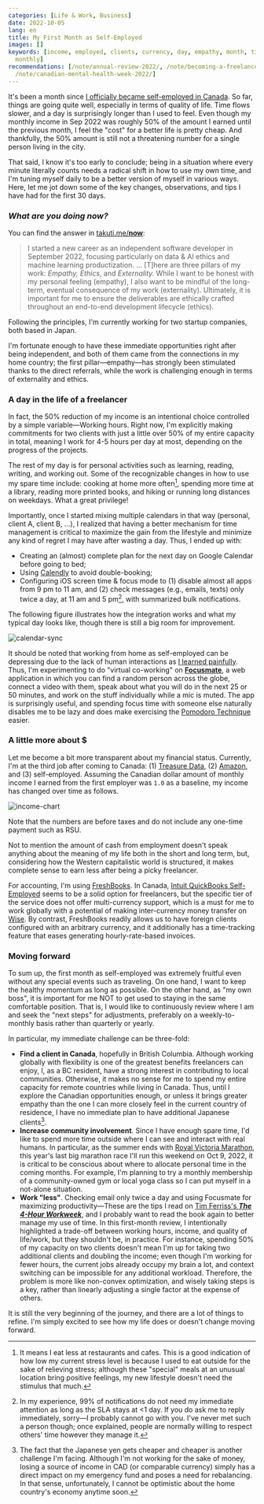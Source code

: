 ```yaml
---
categories: [Life & Work, Business]
date: 2022-10-05
lang: en
title: My First Month as Self-Employed
images: []
keywords: [income, employed, clients, currency, day, empathy, month, time, working,
  monthly]
recommendations: [/note/annual-review-2022/, /note/becoming-a-freelancer-in-canada/,
  /note/canadian-mental-health-week-2022/]
---
```


It's been a month since [I officially became self-employed in Canada](/note/becoming-a-freelancer-in-canada/). So far, things are going quite well, especially in terms of quality of life. Time flows slower, and a day is surprisingly longer than I used to feel. Even though my monthly income in Sep 2022 was roughly 50% of the amount I earned until the previous month, I feel the "cost" for a better life is pretty cheap. And thankfully, the 50% amount is still not a threatening number for a single person living in the city. 

That said, I know it's too early to conclude; being in a situation where every minute literally counts needs a radical shift in how to use my own time, and I'm tuning myself daily to be a better version of myself in various ways. Here, let me jot down some of the key changes, observations, and tips I have had for the first 30 days.

### *What are you doing now?*

You can find the answer in [takuti.me/**now**](/now/): 

> I started a new career as an independent software developer in September 2022, focusing particularly on data & AI ethics and machine learning productization. … [T]here are three pillars of my work: *Empathy,* *Ethics,* and *Externality.* While I want to be honest with my personal feeling (empathy), I also want to be mindful of the long-term, eventual consequence of my work (externality). Ultimately, it is important for me to ensure the deliverables are ethically crafted throughout an end-to-end development lifecycle (ethics).

Following the principles, I'm currently working for two startup companies, both based in Japan. 

I'm fortunate enough to have these immediate opportunities right after being independent, and both of them came from the connections in my home country; the first pillar—empathy—has strongly been stimulated thanks to the direct referrals, while the work is challenging enough in terms of externality and ethics.

### A day in the life of a freelancer

In fact, the 50% reduction of my income is an intentional choice controlled by a simple variable—Working hours. Right now, I'm explicitly making commitments for two clients with just a little over 50% of my entire capacity in total, meaning I work for 4-5 hours per day at most, depending on the progress of the projects.

The rest of my day is for personal activities such as learning, reading, writing, and working out. Some of the recognizable changes in how to use my spare time include: cooking at home more often[^1], spending more time at a library, reading more printed books, and hiking or running long distances on weekdays. What a great privilege!

Importantly, once I started mixing multiple calendars in that way (personal, client A, client B, …), I realized that having a better mechanism for time management is critical to maximize the gain from the lifestyle and minimize any kind of regret I may have after wasting a day. Thus, I ended up with:

- Creating an (almost) complete plan for the next day on Google Calendar before going to bed;
- Using [Calendly](https://calendly.com/takuti/) to avoid double-booking;
- Configuring iOS screen time & focus mode to (1) disable almost all apps from 9 pm to 11 am, and (2) check messages (e.g., emails, texts) only twice a day, at 11 am and 5 pm[^2], with summarized bulk notifications.

The following figure illustrates how the integration works and what my typical day looks like, though there is still a big room for improvement.

![calendar-sync](/images/first-month-as-self-employed/calendar.png)

It should be noted that working from home as self-employed can be depressing due to the lack of human interactions as [I learned painfully](/note/canadian-mental-health-week-2022/). Thus, I'm experimenting to do "virtual co-working" on [**Focusmate**](https://focusmate.com/), a web application in which you can find a random person across the globe, connect a video with them, speak about what you will do in the next 25 or 50 minutes, and work on the stuff individually while a mic is muted. The app is surprisingly useful, and spending focus time with someone else naturally disables me to be lazy and does make exercising the [Pomodoro Technique](https://en.wikipedia.org/wiki/Pomodoro_Technique) easier.

### A little more about \$

Let me become a bit more transparent about my financial status. Currently, I'm at the third job after coming to Canada: (1) [Treasure Data](/note/relocating-to-canada/), (2) [Amazon](/note/td-to-amazon/), and (3) self-employed. Assuming the Canadian dollar amount of monthly income I earned from the first employer was `1.0` as a baseline, my income has changed over time as follows.

![income-chart](/images/first-month-as-self-employed/income.png)

Note that the numbers are before taxes and do not include any one-time payment such as RSU.

Not to mention the amount of cash from employment doesn't speak anything about the meaning of my life both in the short and long term, but, considering how the Western capitalistic world is structured, it makes complete sense to earn less after being a picky freelancer.

For accounting, I'm using [FreshBooks](https://www.freshbooks.com/en-ca/). In Canada, [Intuit QuickBooks Self-Employed](https://quickbooks.intuit.com/ca/self-employed/) seems to be a solid option for freelancers, but the specific tier of the service does not offer multi-currency support, which is a must for me to work globally with a potential of making inter-currency money transfer on [Wise](https://wise.com/ca/). By contrast, FreshBooks readily allows us to have foreign clients configured with an arbitrary currency, and it additionally has a time-tracking feature that eases generating hourly-rate-based invoices.

### Moving forward

To sum up, the first month as self-employed was extremely fruitful even without any special events such as traveling. On one hand, I want to keep the healthy momentum as long as possible. On the other hand, as "my own boss", it is important for me NOT to get used to staying in the same comfortable position. That is, I would like to continuously review where I am and seek the "next steps" for adjustments, preferably on a weekly-to-monthly basis rather than quarterly or yearly.

In particular, my immediate challenge can be three-fold:

- **Find a client in Canada**, hopefully in British Columbia. Although working globally with flexibility is one of the greatest benefits freelancers can enjoy, I, as a BC resident, have a strong interest in contributing to local communities. Otherwise, it makes no sense for me to spend my entire capacity for remote countries while living in Canada. Thus, until I explore the Canadian opportunities enough, or unless it brings greater empathy than the one I can more closely feel in the current country of residence, I have no immediate plan to have additional Japanese clients[^3].
- **Increase community involvement**. Since I have enough spare time, I'd like to spend more time outside where I can see and interact with real humans. In particular, as the summer ends with [Royal Victoria Marathon](https://www.runvictoriamarathon.com/), this year's last big marathon race I'll run this weekend on Oct 9, 2022, it is critical to be conscious about where to allocate personal time in the coming months. For example, I'm planning to try a monthly membership of a community-owned gym or local yoga class so I can put myself in a not-alone situation.
- **Work "less"**. Checking email only twice a day and using Focusmate for maximizing productivity—These are the tips I read on [Tim Ferriss's ***The 4-Hour Workweek***](https://amzn.to/3e1zyWR), and I probably want to read the book again to better manage my use of time. In this first-month review, I intentionally highlighted a trade-off between working hours, income, and quality of life/work, but they shouldn't be, in practice. For instance, spending 50% of my capacity on two clients doesn't mean I'm up for taking two additional clients and doubling the income; even though I'm working for fewer hours, the current jobs already occupy my brain a lot, and context switching can be impossible for any additional workload. Therefore, the problem is more like non-convex optimization, and wisely taking steps is a key, rather than linearly adjusting a single factor at the expense of others.

It is still the very beginning of the journey, and there are a lot of things to refine. I'm simply excited to see how my life does or doesn't change moving forward.

[^1]: It means I eat less at restaurants and cafes. This is a good indication of how low my current stress level is because I used to eat outside for the sake of relieving stress; although these "special" meals at an unusual location bring positive feelings, my new lifestyle doesn't need the stimulus that much.
[^2]: In my experience, 99% of notifications do not need my immediate attention as long as the SLA stays at <1 day. If you do ask me to reply immediately, sorry—I probably cannot go with you. I've never met such a person though; once explained, people are normally willing to respect others' time however they manage it.
[^3]: The fact that the Japanese yen gets cheaper and cheaper is another challenge I'm facing. Although I'm not working for the sake of money, losing a source of income in CAD (or comparable currency) simply has a direct impact on my emergency fund and poses a need for rebalancing. In that sense, unfortunately, I cannot be optimistic about the home country's economy anytime soon.

